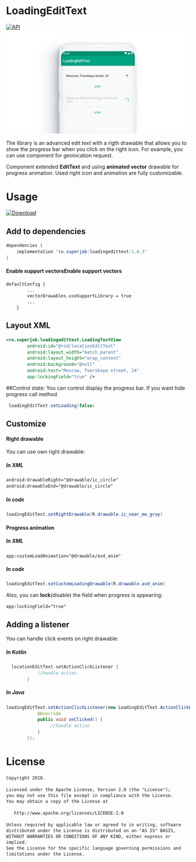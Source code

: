 # LoadingEditText
[![API](https://img.shields.io/badge/API-17%2B-brightgreen.svg?style=flat)](https://android-arsenal.com/api?level=17)
![](https://github.com/superjobru/LoadingEditText/raw/master/images/LocationEdiText.png)


The library is an advanced edit text with a rigth drawable that allows you to show the progress bar when you click on the right icon. For example, you can use component for geolocation request.

Component extended **EditText** and using **animated vector** drawable for progress animation. Used right icon and animation are fully customizable.

# Usage

[ ![Download](https://api.bintray.com/packages/superjob/android/loadingedittext/images/download.svg) ](https://bintray.com/superjob/android/loadingedittext/_latestVersion)
## Add to dependencies
```java
dependencies {
    implementation 'ru.superjob:loadingedittext:1.0.3'
}
```
#### Enable support vectorsEnable support vectors
```
defaultConfig {
		...
		vectorDrawables.useSupportLibrary = true
		...
	}
```

## Layout XML
```xml
<ru.superjob.loadingedittext.LoadingTextView
		android:id="@+id/locationEditText"
		android:layout_width="match_parent"
		android:layout_height="wrap_content"
		android:background="@null"
		android:text="Moscow, Tverskaya street, 24"
		app:lockingField="true" />
```

##Control state:
You can control display the progress bar.
If you want hide progress call method
```java
 loadingEditText.setLoading(false)
```

## Customize

#### Right drawable
You can use own right drawable:

##### In XML
```xml
android:drawableRight="@drawable/ic_circle"
android:drawableEnd="@drawable/ic_circle"
```

##### In code
```java
loadingEditText.setRightDrawable(R.drawable.ic_near_me_gray)
```
#### Progress animation
##### In XML
```xml
app:customLoadAnimation="@drawable/avd_anim"
```

##### In code
```java
loadingEditText.setCustomLoadingDrawable(R.drawable.avd_anim)
```

Also, you can **lock**(disable) the field when progress is appearing:
```
app:lockingField="true"

```

## Adding a listener
You can handle click events on right drawable:

##### In Kotlin
```kotlin
  locationEditText.setActionClickListener {
            //handle action
        }
```

##### In Java
```java
loadingEditText.setActionClickListener(new LoadingEditText.ActionClickListener() {
			@Override
			public void onClicked() {
				 //handle action
			}
		});
```
# License

    Copyright 2018.

    Licensed under the Apache License, Version 2.0 (the "License");
    you may not use this file except in compliance with the License.
    You may obtain a copy of the License at

       http://www.apache.org/licenses/LICENSE-2.0

    Unless required by applicable law or agreed to in writing, software
    distributed under the License is distributed on an "AS IS" BASIS,
    WITHOUT WARRANTIES OR CONDITIONS OF ANY KIND, either express or implied.
    See the License for the specific language governing permissions and
    limitations under the License.
